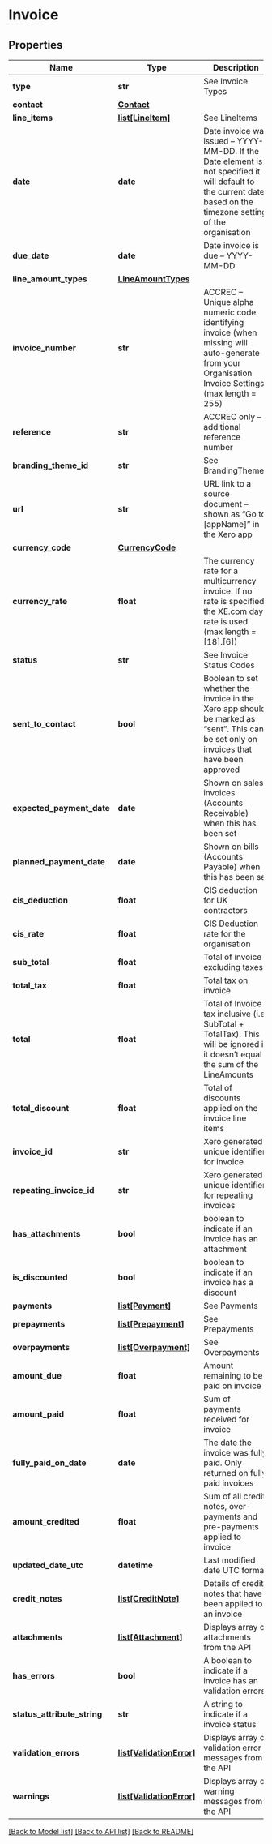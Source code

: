 # Invoice

## Properties
Name | Type | Description | Notes
------------ | ------------- | ------------- | -------------
**type** | **str** | See Invoice Types | [optional] 
**contact** | [**Contact**](Contact.md) |  | [optional] 
**line_items** | [**list[LineItem]**](LineItem.md) | See LineItems | [optional] 
**date** | **date** | Date invoice was issued – YYYY-MM-DD. If the Date element is not specified it will default to the current date based on the timezone setting of the organisation | [optional] 
**due_date** | **date** | Date invoice is due – YYYY-MM-DD | [optional] 
**line_amount_types** | [**LineAmountTypes**](LineAmountTypes.md) |  | [optional] 
**invoice_number** | **str** | ACCREC – Unique alpha numeric code identifying invoice (when missing will auto-generate from your Organisation Invoice Settings) (max length &#x3D; 255) | [optional] 
**reference** | **str** | ACCREC only – additional reference number | [optional] 
**branding_theme_id** | **str** | See BrandingThemes | [optional] 
**url** | **str** | URL link to a source document – shown as “Go to [appName]” in the Xero app | [optional] 
**currency_code** | [**CurrencyCode**](CurrencyCode.md) |  | [optional] 
**currency_rate** | **float** | The currency rate for a multicurrency invoice. If no rate is specified, the XE.com day rate is used. (max length &#x3D; [18].[6]) | [optional] 
**status** | **str** | See Invoice Status Codes | [optional] 
**sent_to_contact** | **bool** | Boolean to set whether the invoice in the Xero app should be marked as “sent”. This can be set only on invoices that have been approved | [optional] 
**expected_payment_date** | **date** | Shown on sales invoices (Accounts Receivable) when this has been set | [optional] 
**planned_payment_date** | **date** | Shown on bills (Accounts Payable) when this has been set | [optional] 
**cis_deduction** | **float** | CIS deduction for UK contractors | [optional] 
**cis_rate** | **float** | CIS Deduction rate for the organisation | [optional] 
**sub_total** | **float** | Total of invoice excluding taxes | [optional] 
**total_tax** | **float** | Total tax on invoice | [optional] 
**total** | **float** | Total of Invoice tax inclusive (i.e. SubTotal + TotalTax). This will be ignored if it doesn’t equal the sum of the LineAmounts | [optional] 
**total_discount** | **float** | Total of discounts applied on the invoice line items | [optional] 
**invoice_id** | **str** | Xero generated unique identifier for invoice | [optional] 
**repeating_invoice_id** | **str** | Xero generated unique identifier for repeating invoices | [optional] 
**has_attachments** | **bool** | boolean to indicate if an invoice has an attachment | [optional] [default to False]
**is_discounted** | **bool** | boolean to indicate if an invoice has a discount | [optional] 
**payments** | [**list[Payment]**](Payment.md) | See Payments | [optional] 
**prepayments** | [**list[Prepayment]**](Prepayment.md) | See Prepayments | [optional] 
**overpayments** | [**list[Overpayment]**](Overpayment.md) | See Overpayments | [optional] 
**amount_due** | **float** | Amount remaining to be paid on invoice | [optional] 
**amount_paid** | **float** | Sum of payments received for invoice | [optional] 
**fully_paid_on_date** | **date** | The date the invoice was fully paid. Only returned on fully paid invoices | [optional] 
**amount_credited** | **float** | Sum of all credit notes, over-payments and pre-payments applied to invoice | [optional] 
**updated_date_utc** | **datetime** | Last modified date UTC format | [optional] 
**credit_notes** | [**list[CreditNote]**](CreditNote.md) | Details of credit notes that have been applied to an invoice | [optional] 
**attachments** | [**list[Attachment]**](Attachment.md) | Displays array of attachments from the API | [optional] 
**has_errors** | **bool** | A boolean to indicate if a invoice has an validation errors | [optional] [default to False]
**status_attribute_string** | **str** | A string to indicate if a invoice status | [optional] 
**validation_errors** | [**list[ValidationError]**](ValidationError.md) | Displays array of validation error messages from the API | [optional] 
**warnings** | [**list[ValidationError]**](ValidationError.md) | Displays array of warning messages from the API | [optional] 

[[Back to Model list]](../README.md#documentation-for-models) [[Back to API list]](../README.md#documentation-for-api-endpoints) [[Back to README]](../README.md)


